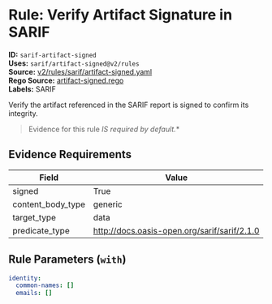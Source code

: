 # Rule: Verify Artifact Signature in SARIF  
**ID:** `sarif-artifact-signed`  
**Uses:** `sarif/artifact-signed@v2/rules`  
**Source:** [v2/rules/sarif/artifact-signed.yaml](https://github.com/scribe-public/sample-policies/v2/rules/sarif/artifact-signed.yaml)  
**Rego Source:** [artifact-signed.rego](https://github.com/scribe-public/sample-policies/v2/rules/sarif/artifact-signed.rego)  
**Labels:** SARIF  

Verify the artifact referenced in the SARIF report is signed to confirm its integrity.

> Evidence for this rule **IS* required by default.**


## Evidence Requirements  
| Field | Value |
|-------|-------|
| signed | True |
| content_body_type | generic |
| target_type | data |
| predicate_type | http://docs.oasis-open.org/sarif/sarif/2.1.0 |

## Rule Parameters (`with`)  
```yaml
identity:
  common-names: []
  emails: []
```

